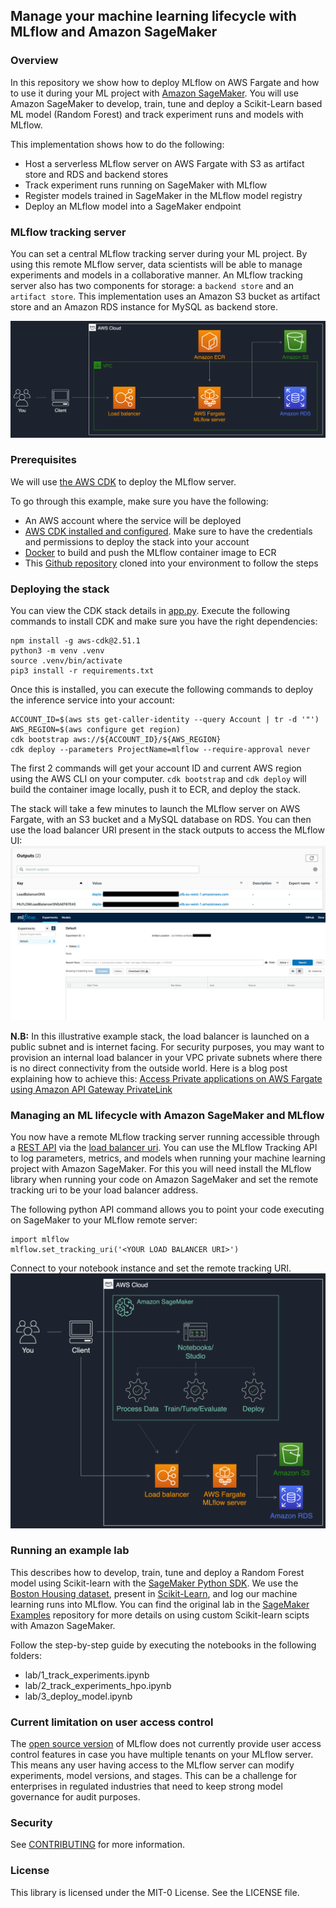 ## Manage your machine learning lifecycle with MLflow and Amazon SageMaker

### Overview

In this repository we show how to deploy MLflow on AWS Fargate and how to use it during your ML project
with [Amazon SageMaker](https://aws.amazon.com/sagemaker). You will use Amazon SageMaker to develop, train, tune and
deploy a Scikit-Learn based ML model (Random Forest) and track experiment runs and models with MLflow.

This implementation shows how to do the following:

* Host a serverless MLflow server on AWS Fargate with S3 as artifact store and RDS and backend stores
* Track experiment runs running on SageMaker with MLflow
* Register models trained in SageMaker in the MLflow model registry
* Deploy an MLflow model into a SageMaker endpoint

### MLflow tracking server
You can set a central MLflow tracking server during your ML project. By using this remote MLflow server, data scientists
will be able to manage experiments and models in a collaborative manner.
An MLflow tracking server also has two components for storage: a ```backend store``` and an ```artifact store```. This
implementation uses an Amazon S3 bucket as artifact store and an Amazon RDS instance for MySQL as backend store.

![](media/architecture-mlflow.png)

### Prerequisites

We will use [the AWS CDK](https://cdkworkshop.com/) to deploy the MLflow server.

To go through this example, make sure you have the following:
* An AWS account where the service will be deployed
* [AWS CDK installed and configured](https://docs.aws.amazon.com/cdk/latest/guide/getting_started.html). Make sure to have the credentials and permissions to deploy the stack into your account
* [Docker](https://www.docker.com) to build and push the MLflow container image to ECR
* This [Github repository](https://github.com/aws-samples/amazon-sagemaker-mlflow-fargate) cloned into your environment to follow the steps

### Deploying the stack

You can view the CDK stack details in [app.py](https://github.com/aws-samples/amazon-sagemaker-mlflow-fargate/blob/main/app.py).
Execute the following commands to install CDK and make sure you have the right dependencies:

```
npm install -g aws-cdk@2.51.1
python3 -m venv .venv
source .venv/bin/activate
pip3 install -r requirements.txt
```

Once this is installed, you can execute the following commands to deploy the inference service into your account:

```
ACCOUNT_ID=$(aws sts get-caller-identity --query Account | tr -d '"')
AWS_REGION=$(aws configure get region)
cdk bootstrap aws://${ACCOUNT_ID}/${AWS_REGION}
cdk deploy --parameters ProjectName=mlflow --require-approval never
```

The first 2 commands will get your account ID and current AWS region using the AWS CLI on your computer. ```cdk
bootstrap``` and ```cdk deploy``` will build the container image locally, push it to ECR, and deploy the stack. 

The stack will take a few minutes to launch the MLflow server on AWS Fargate, with an S3 bucket and a MySQL database on
RDS. You can then use the load balancer URI present in the stack outputs to access the MLflow UI:
![](media/load-balancer.png)
![](media/mlflow-interface.png)

**N.B:** In this illustrative example stack, the load balancer is launched on a public subnet and is internet facing.
For security purposes, you may want to provision an internal load balancer in your VPC private subnets where there is no
direct connectivity from the outside world. Here is a blog post explaining how to achieve
this: [Access Private applications on AWS Fargate using Amazon API Gateway PrivateLink](https://aws.amazon.com/blogs/compute/access-private-applications-on-aws-fargate-using-amazon-api-gateway-privatelink/)

### Managing an ML lifecycle with Amazon SageMaker and MLflow

You now have a remote MLflow tracking server running accessible through
a [REST API](https://mlflow.org/docs/latest/rest-api.html#rest-api) via
the [load balancer uri](https://mlflow.org/docs/latest/quickstart.html#quickstart-logging-to-remote-server). 
You can use the MLflow Tracking API to log parameters, metrics, and models when running your machine learning project with Amazon
SageMaker. For this you will need install the MLflow library when running your code on Amazon SageMaker and set the
remote tracking uri to be your load balancer address.

The following python API command allows you to point your code executing on SageMaker to your MLflow remote server:

```
import mlflow
mlflow.set_tracking_uri('<YOUR LOAD BALANCER URI>')
```

Connect to your notebook instance and set the remote tracking URI.
![](media/architecture-experiments.png)

### Running an example lab

This describes how to develop, train, tune and deploy a Random Forest model using Scikit-learn with
the [SageMaker Python SDK](https://sagemaker.readthedocs.io/en/stable/frameworks/sklearn/using_sklearn.html). We use
the [Boston Housing dataset](https://scikit-learn.org/stable/datasets/index.html#boston-dataset), present
in [Scikit-Learn](https://scikit-learn.org/stable/index.html.), and log our machine learning runs into MLflow. You can
find the original lab in
the [SageMaker Examples](https://github.com/aws/amazon-sagemaker-examples/tree/fb04396d2e7ceeb135b0b0a516e54c97922ca0d8/sagemaker-python-sdk/scikit_learn_randomforest)
repository for more details on using custom Scikit-learn scipts with Amazon SageMaker.

Follow the step-by-step guide by executing the notebooks in the following folders:

* lab/1_track_experiments.ipynb
* lab/2_track_experiments_hpo.ipynb
* lab/3_deploy_model.ipynb

### Current limitation on user access control

The [open source version](https://github.com/mlflow/mlflow) of MLflow does not currently provide user access control
features in case you have multiple tenants on your MLflow server. This means any user having access to the MLflow server
can modify experiments, model versions, and stages. This can be a challenge for enterprises in regulated industries that
need to keep strong model governance for audit purposes.

### Security

See [CONTRIBUTING](CONTRIBUTING.md#security-issue-notifications) for more information.

### License

This library is licensed under the MIT-0 License. See the LICENSE file.

